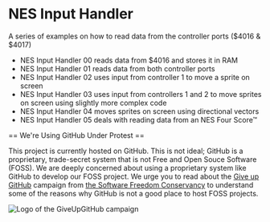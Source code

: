 # NES Input Handler #
A series of examples on how to read data from the controller ports ($4016 & $4017)
- NES Input Handler 00 reads data from $4016 and stores it in RAM
- NES Input Handler 01 reads data from both controller ports
- NES Input Handler 02 uses input from controller 1 to move a sprite on screen
- NES Input Handler 03 uses input from controllers 1 and 2 to move sprites on screen using slightly more complex code
- NES Input Handler 04 moves sprites on screen using directional vectors
- NES Input Handler 05 deals with reading data from an NES Four Score™

== We're Using GitHub Under Protest ==

This project is currently hosted on GitHub.  This is not ideal; GitHub is a proprietary, trade-secret system that is not Free and Open Souce Software (FOSS).  We 
are deeply concerned about using a proprietary system like GitHub to develop our FOSS project. We urge you to read about the [Give up GitHub](https://GiveUpGitHub.org) campaign from [the Software Freedom Conservancy](https://sfconservancy.org) to understand some of the reasons why GitHub is not
a good place to host FOSS projects.

![Logo of the GiveUpGitHub campaign](https://sfconservancy.org/img/GiveUpGitHub.png)
